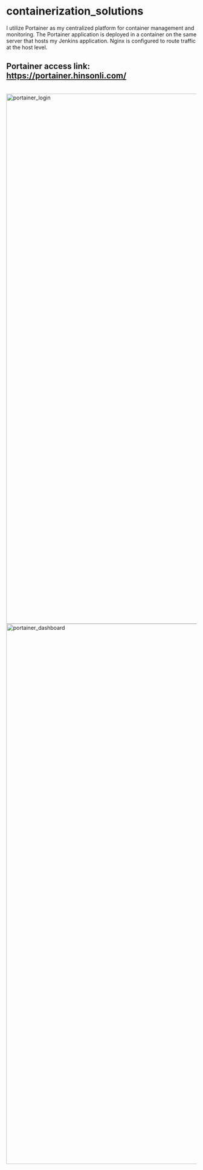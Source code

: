 # containerization_solutions
I utilize Portainer as my centralized platform for container management and monitoring. The Portainer application is deployed in a container on the same server that hosts my Jenkins application. Nginx is configured to route traffic at the host level.

## Portainer access link: https://portainer.hinsonli.com/
<br/>
<img width="1399" alt="portainer_login" src="https://github.com/hihinsonli/containerization_solutions/assets/134122199/48b40141-f175-4fa5-a228-4a1556c34ea9">
<br/>
<img width="1426" alt="portainer_dashboard" src="https://github.com/hihinsonli/containerization_solutions/assets/134122199/e836a503-6536-45ba-8cc4-774064c26dc7">
